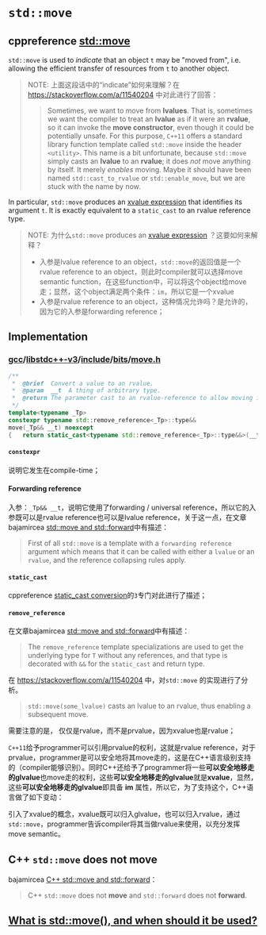 # `std::move`



## cppreference [std::move](https://en.cppreference.com/w/cpp/utility/move)

`std::move` is used to *indicate* that an object `t` may be "moved from", i.e. allowing the efficient transfer of resources from `t` to another object.

> NOTE: 上面这段话中的“indicate”如何来理解？在 https://stackoverflow.com/a/11540204 中对此进行了回答：
>
> > Sometimes, we want to move from **lvalues**. That is, sometimes we want the compiler to treat an **lvalue** as if it were an **rvalue**, so it can invoke the **move constructor**, even though it could be potentially unsafe. For this purpose, `C++11` offers a standard library function template called `std::move` inside the header `<utility>`. This name is a bit unfortunate, because `std::move` simply casts an **lvalue** to an **rvalue**; it does *not* move anything by itself. It merely *enables* moving. Maybe it should have been named `std::cast_to_rvalue` or `std::enable_move`, but we are stuck with the name by now.

In particular, `std::move` produces an [xvalue expression](../language/value_category.html) that identifies its argument `t`. It is exactly equivalent to a `static_cast` to an rvalue reference type.

> NOTE:  为什么`std::move` produces an [xvalue expression](../language/value_category.html) ？这要如何来解释？
>
> - 入参是lvalue reference to an object，`std::move`的返回值是一个rvalue reference to an object，则此时compiler就可以选择move semantic function，在这些function中，可以将这个object给move走；显然，这个object满足两个条件：`im`，所以它是一个xvalue
> - 入参是rvalue reference to an object，这种情况允许吗？是允许的，因为它的入参是forwarding reference；



## Implementation

### [gcc](https://github.com/gcc-mirror/gcc)/[libstdc++-v3](https://github.com/gcc-mirror/gcc/tree/master/libstdc%2B%2B-v3)/[include](https://github.com/gcc-mirror/gcc/tree/master/libstdc%2B%2B-v3/include)/[bits](https://github.com/gcc-mirror/gcc/tree/master/libstdc%2B%2B-v3/include/bits)/[move.h](https://github.com/gcc-mirror/gcc/blob/master/libstdc%2B%2B-v3/include/bits/move.h)

```c++
/**
 *  @brief  Convert a value to an rvalue.
 *  @param  __t  A thing of arbitrary type.
 *  @return The parameter cast to an rvalue-reference to allow moving it.
 */
template<typename _Tp>
constexpr typename std::remove_reference<_Tp>::type&&
move(_Tp&& __t) noexcept
{	return static_cast<typename std::remove_reference<_Tp>::type&&>(__t);}
```

#### `constexpr`

说明它发生在compile-time；

#### Forwarding reference

入参：`_Tp&& __t`，说明它使用了forwarding / universal reference，所以它的入参既可以是rvalue reference也可以是lvalue reference，关于这一点，在文章bajamircea [std::move and std::forward](http://bajamircea.github.io/coding/cpp/2016/04/07/move-forward.html)中有描述：

> First of all `std::move` is a template with a `forwarding reference` argument which means that it can be called with either a `lvalue` or an `rvalue`, and the reference collapsing rules apply.

#### `static_cast`

cppreference [static_cast conversion](https://en.cppreference.com/w/cpp/language/static_cast)的`3`专门对此进行了描述；

#### `remove_reference`

在文章bajamircea [std::move and std::forward](http://bajamircea.github.io/coding/cpp/2016/04/07/move-forward.html)中有描述：

> The `remove_reference` template specializations are used to get the underlying type for `T` without any references, and that type is decorated with `&&` for the `static_cast` and return type.



在 https://stackoverflow.com/a/11540204 中，对`std::move` 的实现进行了分析。

> `std::move(some_lvalue)` casts an lvalue to an rvalue, thus enabling a subsequent move.

需要注意的是， 仅仅是rvalue，而不是prvalue，因为xvalue也是rvalue；



`C++11`给予programmer可以引用prvalue的权利，这就是rvalue reference，对于prvalue，programmer是可以安全地将其move走的，这是在C++语言级别支持的（compiler能够识别）。同时C++还给予了programmer将一些**可以安全地移走的glvalue**也move走的权利，这些**可以安全地移走的glvalue**就是**xvalue**，显然，这些**可以安全地移走的glvalue**即具备 **im** 属性，所以它，为了支持这个，C++语言做了如下变动：

引入了xvalue的概念，xvalue既可以归入glvalue，也可以归入rvalue，通过`std::move`，programmer告诉compiler将其当做rvalue来使用，以充分发挥move semantic。

## C++ `std::move` does not **move** 

bajamircea [C++ std::move and std::forward](http://bajamircea.github.io/coding/cpp/2016/04/07/move-forward.html)：

> C++ `std::move` does not **move** and `std::forward` does not **forward**. 



## [What is std::move(), and when should it be used?](https://stackoverflow.com/questions/3413470/what-is-stdmove-and-when-should-it-be-used)





